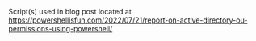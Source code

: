 Script(s) used in blog post located at https://powershellisfun.com/2022/07/21/report-on-active-directory-ou-permissions-using-powershell/